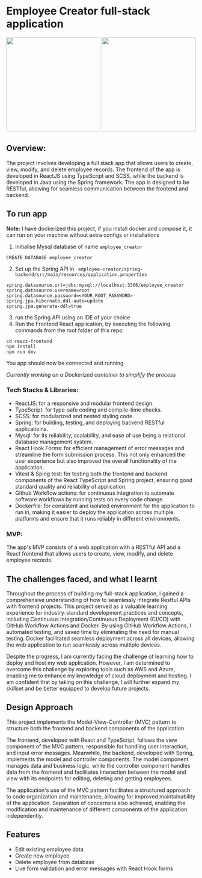 # Employee Creator full-stack application
<img width="250" src="https://github.com/jackythesmurf/employee-creator/actions/workflows/main.yml/badge.svg"/> <img width="250" src="https://github.com/jackythesmurf/employee-creator/actions/workflows/spring_test.yml/badge.svg"/>

## Overview:
The project involves developing a full stack app that allows users to create, view, modify, and delete employee records. The frontend of the app is developed in ReactJS using TypeScript and SCSS, while the backend is developed in Java using the Spring framework. The app is designed to be RESTful, allowing for seamless communication between the frontend and backend.

## To run app
<B>Note:</b> I have dockerized this project, if you install docker and compose it, it can run on your machine without extra configs or installations

1) Initialise Mysql database of name `employee_creator`
```
CREATE DATABASE employee_creator
```
2) Set up the Spring API in ` employee-creator/spring-backend/src/main/resources/application.properties`
```
spring.datasource.url=jdbc:mysql://localhost:3306/employee_creator
spring.datasource.username=root
spring.datasource.password=<YOUR_ROOT_PASSWORD>
spring.jpa.hibernate.ddl-auto=update
spring.jpa.generate-ddl=true
```
3) run the Spring API using an IDE of your choice
4) Run the Frontend React application, by executing the following commands from the root folder of this repo:
```
cd react-frontend
npm install
npm run dev
```
You app should now be connected and running 

*Currently working on a Dockerized container to simplify the process*

### Tech Stacks & Libraries:

   - ReactJS: for a responsive and modular frontend design.
   - TypeScript: for type-safe coding and compile-time checks.
   - SCSS: for modularized and nested styling code.
   - Spring: for building, testing, and deploying backend RESTful applicatioins.
   - Mysql: for its reliability, scalability, and ease of use being a relational database management system.
   - React Hook Forms: for efficient management of error messages and streamline the form submission process. This not only enhanced the user experience but also improved the overall functionality of the application.
   - Vitest & Sping test: for testing both the frontend and backend components of the React TypeScript and Spring project, ensuring good standard quality and reliability of application.
   - Github Workflow actions: for continuous integration to automate software workflows by running tests on every code change.
   - Dockerfile: for consistent and isolated environment for the application to run in, making it easier to deploy the application across multiple platforms and ensure that it runs reliably in different environments.
   
   
### MVP:
The app's MVP consists of a web application with a RESTful API and a React frontend that allows users to create, view, modify, and delete employee records. 

## The challenges faced, and what I learnt
Throughout the process of building my full-stack application, I gained a comprehensive understanding of how to seamlessly integrate Restful APIs with frontend projects. This project served as a valuable learning experience for industry-standard development practices and concepts, including Continuous Integration/Continuous Deployment (CI/CD) with GitHub Workflow Actions and Docker. By using GitHub Workflow Actions, I automated testing, and saved time by eliminating the need for manual testing. Docker facilitated seamless deployment across all devices, allowing the web application to run seamlessly across multiple devices.

Despite the progress, I am currently facing the challenge of learning how to deploy and host my web application. However, I am determined to overcome this challenge by exploring tools such as AWS and Azure, enabling me to enhance my knowledge of cloud deployment and hosting. I am confident that by taking on this challenge, I will further expand my skillset and be better equipped to develop future projects.

## Design Approach
This project implements the Model-View-Controller (MVC) pattern to structure both the frontend and backend components of the application.

The frontend, developed with React and TypeScript, follows the view component of the MVC pattern, responsible for handling user interaction, and input error messages. Meanwhile, the backend, developed with Spring, implements the model and controller components. The model component manages data and business logic, while the controller component handles data from the frontend and facilitates interaction between the model and view with its endpoints for editing, deleting and getting employees.

The application's use of the MVC pattern facilitates a structured approach to code organization and maintenance, allowing for improved maintainability of the application. Separation of concerns is also achieved, enabling the modification and maintenance of different components of the application independently.

## Features
* Edit existing employee data
* Create new employee
* Delete employee from database
* Live form validation and error messages with React Hook forms





